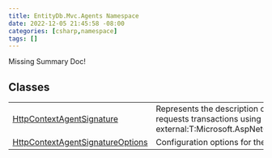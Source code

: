 ```yaml
---
title: EntityDb.Mvc.Agents Namespace
date: 2022-12-05 21:45:58 -08:00
categories: [csharp,namespace]
tags: []
---
```


Missing Summary Doc!
## Classes
<table><tr><td><a href='/posts/csharp.class.entitydb.mvc.agents.httpcontextagentsignature/'>HttpContextAgentSignature</a></td><td>
Represents the description of an agent who requests transactions using an
[see external:T:Microsoft.AspNetCore.Http.HttpContext].
</td></tr><tr><td><a href='/posts/csharp.class.entitydb.mvc.agents.httpcontextagentsignatureoptions/'>HttpContextAgentSignatureOptions</a></td><td>
Configuration options for the Http Context agent.
</td></tr></table>
